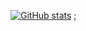 [![GitHub stats](https://github-readme-stats.vercel.app/api?username=Vitriol1744&show_icons=true&theme=dark&count_private=true)](https://github.com/Vitriol1744/)
;
